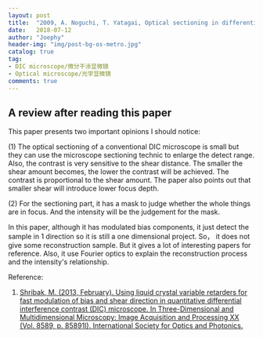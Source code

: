 ```yaml
---
layout: post
title:  "2009, A. Noguchi, T. Yatagai, Optical sectioning in differential interference contrast microscopy"
date:   2018-07-12
author: "Joephy"
header-img: "img/post-bg-os-metro.jpg"
catalog: true
tag:
- DIC microscope/微分干涉显微镜
- Optical microscope/光学显微镜
comments: true
---
```

A review after reading this paper
------------

This paper presents two important opinions I should notice:

(1) The optical sectioning of a conventional DIC microscope is small but they can use the microscope sectioning technic to enlarge the detect range. Also, the contrast is very sensitive to the shear distance. The smaller the shear amount becomes, the lower the contrast will be achieved. The contrast is proportional to the shear amount. The paper also points out that smaller shear will introduce lower focus depth.

(2) For the sectioning part, it has a mask to judge whether the whole things are in focus. And the intensity will be the judgement for the mask.

In this paper, although it has modulated bias components, it just detect the sample in 1 direction so it is still a one dimensional project. So， it does not give some reconstruction sample. But it gives a lot of interesting papers for reference. Also, it use Fourier optics to explain the reconstruction process and the intensity's relationship.

Reference:

1. [Shribak, M. (2013, February). Using liquid crystal variable retarders for fast modulation of bias and shear direction in quantitative differential interference contrast (DIC) microscope. In Three-Dimensional and Multidimensional Microscopy: Image Acquisition and Processing XX (Vol. 8589, p. 85891I). International Society for Optics and Photonics.](https://www.spiedigitallibrary.org/conference-proceedings-of-spie/8589/85891I/Using-liquid-crystal-variable-retarders-for-fast-modulation-of-bias/10.1117/12.2008243.short)


